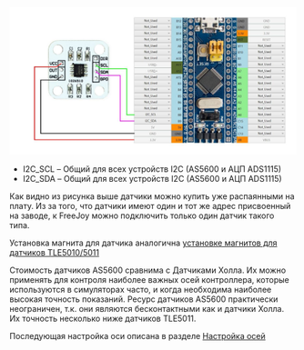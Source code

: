 ![](https://github.com/FreeJoy-Team/FreeJoyConfigurator/blob/master/images/rus_guide/A1.3.jpg)
 
* I2C_SCL – Общий для всех устройств I2C (AS5600 и АЦП ADS1115)
* I2C_SDA – Общий для всех устройств I2C (AS5600 и АЦП ADS1115)

Как видно из рисунка выше датчики можно купить уже распаянными на плату. Из за того, что датчики имеют один и тот же адрес присвоенный на заводе, к FreeJoy можно подключить только один датчик такого типа.

Установка магнита для датчика аналогична  [установке магнитов для датчиков TLE5010/5011](https://github.com/FreeJoy-Team/FreeJoyConfigurator/wiki/Подключение-датчиков-TLE5010-5011)

Стоимость датчиков AS5600 сравнима с Датчиками Холла. Их можно применять для контроля наиболее важных осей контроллера, которые используются в симуляторах часто, и когда необходима наиболее высокая точность показаний. Ресурс датчиков AS5600 практически неограничен, т.к. они являются бесконтактными как и датчики Холла. Их точность несколько ниже датчиков TLE5011.

Последующая настройка оси описана в разделе [Настройка осей](https://github.com/FreeJoy-Team/FreeJoyConfigurator/wiki/Настройка-осей)